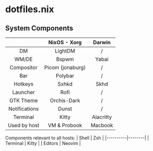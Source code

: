 # dotfiles.nix

## System Components
|               |   NixOS - Xorg   |   Darwin  |
|:-------------:|:----------------:|:---------:|
| DM            | LightDM          | /         |
| WM/DE         | Bspwm            | Yabai     |
| Compositor    | Picom (jonaburg) | /         |
| Bar           | Polybar          | /         |
| Hotkeys       | Sxhkd            | Skhd      |
| Launcher      | Rofi             | /         |
| GTK Theme     | Orchis-Dark      | /         |
| Notifications | Dunst            | /         |
| Terminal      | Kitty            | Alacritty |
| Used by host  | VM & Probook     | Macbook   |


Components relevant to all hosts:
| Shell    | Zsh    |
|----------|--------|
| Terminal | Kitty  |
| Editors  | Neovim |
